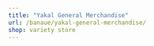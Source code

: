 ```yaml
---
title: "Yakal General Merchandise"
url: /banaue/yakal-general-merchandise/
shop: variety store
---
```

